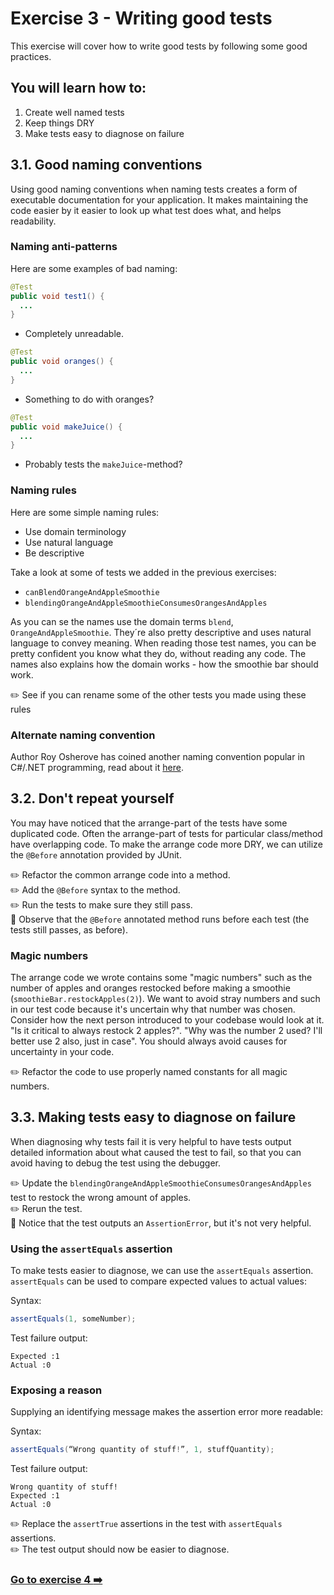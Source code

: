 # Exercise 3 -  Writing good tests

This exercise will cover how to write good tests by following some good practices.

## You will learn how to:

1. Create well named tests
2. Keep things DRY
3. Make tests easy to diagnose on failure

## 3.1. Good naming conventions

Using good naming conventions when naming tests creates a form of executable documentation for your application. It makes maintaining the code easier by it easier to look up what test does what, and helps readability.

### Naming anti-patterns

Here are some examples of bad naming:

```java
@Test
public void test1() {
  ...
}
```
- Completely unreadable.


```java
@Test
public void oranges() {
  ...
}
```
- Something to do with oranges?

```java
@Test
public void makeJuice() {
  ...
}
```
- Probably tests the `makeJuice`-method?

### Naming rules

Here are some simple naming rules:

- Use domain terminology
- Use natural language
- Be descriptive

Take a look at some of tests we added in the previous exercises:

- `canBlendOrangeAndAppleSmoothie`
- `blendingOrangeAndAppleSmoothieConsumesOrangesAndApples`

As you can se the names use the domain terms `blend`, `OrangeAndAppleSmoothie`. They´re also pretty descriptive and uses natural language to convey meaning. When reading those test names, you can be pretty confident you know what they do, without reading any code. The names also explains how the domain works - how the smoothie bar should work.

:pencil2: See if you can rename some of the other tests you made using these rules

### Alternate naming convention

Author Roy Osherove has coined another naming convention popular in C#/.NET programming, read about it [here](http://osherove.com/blog/2005/4/3/naming-standards-for-unit-tests.html).

## 3.2. Don't repeat yourself

You may have noticed that the arrange-part of the tests have some duplicated code. Often the arrange-part of tests for particular class/method have overlapping code. To make the arrange code more DRY, we can utilize the `@Before` annotation provided by JUnit.

:pencil2: Refactor the common arrange code into a method.  
:pencil2: Add the `@Before` syntax to the method.  
:pencil2: Run the tests to make sure they still pass.  
:book: Observe that the `@Before` annotated method runs before each test (the tests still passes, as before).  

### Magic numbers

The arrange code we wrote contains some "magic numbers" such as the number of apples and oranges restocked before making a smoothie (`smoothieBar.restockApples(2)`). We want to avoid stray numbers and such in our test code because it's uncertain why that number was chosen. Consider how the next person introduced to your codebase would look at it. "Is it critical to always restock 2 apples?". "Why was the number 2 used? I'll better use 2 also, just in case". You should always avoid causes for uncertainty in your code.

:pencil2: Refactor the code to use properly named constants for all magic numbers.  

## 3.3. Making tests easy to diagnose on failure

When diagnosing why tests fail it is very helpful to have tests output detailed information about what caused the test to fail, so that you can avoid having to debug the test using the debugger.

:pencil2: Update the `blendingOrangeAndAppleSmoothieConsumesOrangesAndApples` test to restock the wrong amount of apples.  
:pencil2: Rerun the test.  
:book: Notice that the test outputs an `AssertionError`, but it's not very helpful.  

### Using the `assertEquals` assertion

To make tests easier to diagnose, we can use the `assertEquals` assertion. `assertEquals` can be used to compare expected values to actual values:

Syntax:
```java
assertEquals(1, someNumber);
```

Test failure output:

```
Expected :1
Actual :0
```

### Exposing a reason

Supplying an identifying message makes the assertion error more readable:

Syntax:

```java
assertEquals(“Wrong quantity of stuff!”, 1, stuffQuantity);
```

Test failure output:

```
Wrong quantity of stuff!
Expected :1
Actual :0
```

:pencil2: Replace the `assertTrue` assertions in the test with `assertEquals` assertions.  
:pencil2: The test output should now be easier to diagnose.  

### [Go to exercise 4 :arrow_right:](../exercise-4/README.md)
